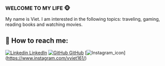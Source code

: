 ### WELCOME TO MY LIFE 🐵

My name is Viet. I am interested in the following topics: traveling, gaming, reading books and watching movies. <br>

## 🦧 How to reach me:

[![Linkedin](https://i.stack.imgur.com/gVE0j.png) LinkedIn](https://www.linkedin.com/in/viet-duong-81b68b210/) [![GitHub](https://i.stack.imgur.com/tskMh.png) GitHub](https://github.com/Zabimaru161) [![Instagram_icon](https://github.com/Zabimaru161/Zabimaru161/assets/97267869/1b46c80d-3b09-4598-9bf9-f57dfd666267)]
(https://www.instagram.com/vviet161/)
